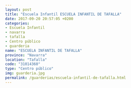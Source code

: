 ```yaml
---
layout: post
title: "Escuela Infantil ESCUELA INFANTIL DE TAFALLA"
date: 2017-09-20 20:57:05 +0200
categories:
- Escuela Infantil
- navarra
- tafalla
- Centro público
- guarderia
name: "ESCUELA INFANTIL DE TAFALLA"
province: "Navarra"
location: "Tafalla"
code: "31014360"
type: "Centro público"
img: guarderia.jpg
permalink: /guarderias/escuela-infantil-de-tafalla.html
---
```

